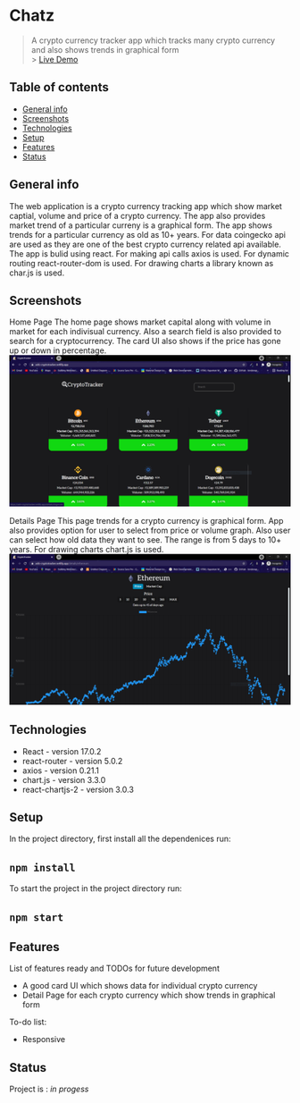# Chatz

> A crypto currency tracker app which tracks many crypto currency and also shows trends in graphical form<br /> > [Live Demo](https://ashi-cryptotracker.netlify.app/)

## Table of contents

- [General info](#general-info)
- [Screenshots](#screenshots)
- [Technologies](#technologies)
- [Setup](#setup)
- [Features](#features)
- [Status](#status)

## General info

The web application is a crypto currency tracking app which show market captial, volume and price of a crypto currency. The app also provides market trend of a particular curreny is a graphical form. The app shows trends for a particular currency as old as 10+ years. For data coingecko api are used as they are one of the best crypto currency related api available. The app is bulid using react. For making api calls axios is used. For dynamic routing react-router-dom is used. For drawing charts a library known as char.js is used.

## Screenshots

Home Page
The home page shows market capital along with volume in market for each indivisual currency. Also a search field is also provided to search for a cryptocurrency. The card UI also shows if the price has gone up or down in percentage.
![Home Page](images\Home.PNG)

Details Page
This page trends for a crypto currency is graphical form. App also provides option for user to select from price or volume graph. Also user can select how old data they want to see. The range is from 5 days to 10+ years. For drawing charts chart.js is used.
![Favourite_Page](images\Details.PNG)

## Technologies

- React - version 17.0.2
- react-router - version 5.0.2
- axios - version 0.21.1
- chart.js - version 3.3.0
- react-chartjs-2 - version 3.0.3

## Setup

In the project directory, first install all the dependenices run:

## `npm install`

To start the project in the project directory run:

## `npm start`

## Features

List of features ready and TODOs for future development

- A good card UI which shows data for individual crypto currency
- Detail Page for each crypto currency which show trends in graphical form

To-do list:

- Responsive

## Status

Project is : _in progess_
